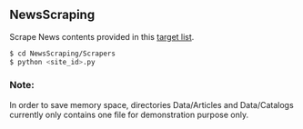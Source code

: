 ## NewsScraping
Scrape News contents provided in this [target list](https://docs.google.com/spreadsheets/d/1p72Dy1NcfdA4_FKk8nbNc_0P-ft7NWoo2ge4j07eRxE/edit#gid=0).


```sh
$ cd NewsScraping/Scrapers
$ python <site_id>.py
```

### Note: 
In order to save memory space, directories Data/Articles and Data/Catalogs currently only contains one file for demonstration purpose only.
